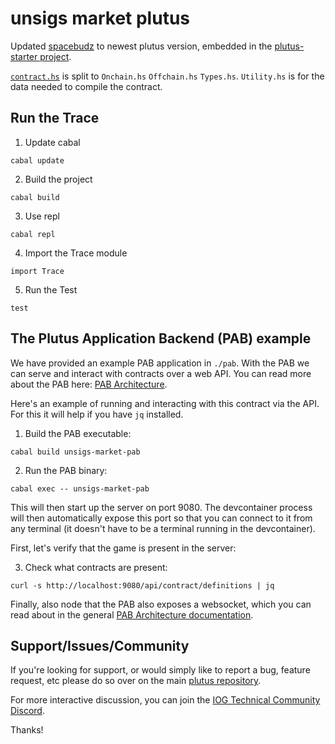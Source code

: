 # unsigs market plutus

Updated [spacebudz](https://github.com/Berry-Pool/spacebudz) to newest plutus version, embedded in the [plutus-starter project](https://github.com/input-output-hk/plutus-starter). 

[`contract.hs`](https://github.com/Berry-Pool/spacebudz/blob/main/src/cardano/market/contract.hs) is split to `Onchain.hs` `Offchain.hs` `Types.hs`. `Utility.hs` is for the data needed to compile the contract.

## Run the Trace

1. Update cabal
```
cabal update
```

2. Build the project
```
cabal build
```

3. Use repl
```
cabal repl
```

4. Import the Trace module
```
import Trace
```

5. Run the Test
```
test
```
## The Plutus Application Backend (PAB) example

We have provided an example PAB application in `./pab`. With the PAB we can serve and interact
with contracts over a web API. You can read more about the PAB here: [PAB Architecture](https://github.com/input-output-hk/plutus-apps/blob/main/plutus-pab/ARCHITECTURE.adoc).


Here's an example of running and interacting with this contract via the API. For this it will help if you
have `jq` installed.

1. Build the PAB executable:

```
cabal build unsigs-market-pab
```

2. Run the PAB binary:

```
cabal exec -- unsigs-market-pab
````

This will then start up the server on port 9080. The devcontainer process will then automatically expose this port so that you can connect to it from any terminal (it doesn't have to be a terminal running in the devcontainer).

First, let's verify that the game is present in the server:

3. Check what contracts are present:

```
curl -s http://localhost:9080/api/contract/definitions | jq
```



Finally, also node that the PAB also exposes a websocket, which you can read about in
the general [PAB Architecture documentation](https://github.com/input-output-hk/plutus-apps/blob/main/plutus-pab/ARCHITECTURE.adoc).


## Support/Issues/Community

If you're looking for support, or would simply like to report a bug, feature
request, etc please do so over on the main [plutus
repository](https://github.com/input-output-hk/plutus).

For more interactive discussion, you can join the [IOG Technical Community
Discord](https://discord.gg/sSF5gmDBYg).

Thanks!
